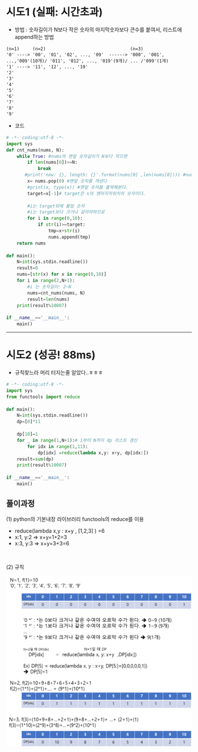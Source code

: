 # 시도1 (실패: 시간초과)
- 방법 : 숫자길이가 N보다 작은 숫자의 마지막숫자보다 큰수를 붙여서, 리스트에 append하는 방법
```
(n=1)     (n=2)                                (n=3) 
'0' ----> '00', '01', '02', ..., '09'  ------> '000', '001', ...,'009'(10개)/ '011', '012', ..., '019'(9개)/ ... /'099'(1개)
'1' ----> '11', '12', ..., '19'
'2'
'3'
'4'
'5'
'6'
'7'
'8'
'9'
```

- 코드
```python
# -*- coding:utf-8 -*-
import sys
def cnt_nums(nums, N):
    while True: #nums의 맨앞 숫자길이가 N보다 작으면
        if len(nums[0])>=N:
            break
       #print('now: {}, length: {}'.format(nums[0] ,len(nums[0]))) #nums[0]의 길이를 출력
        x= nums.pop(0) #맨앞 숫자를 꺼낸다
        #print(x, type(x)) #맨앞 숫자를 출력해본다.
        target=x[-1]# target은 x의 맨마지막위치의 숫자이다.

        #i는 target뒤에 붙일 숫자
        #i는 target보다 크거나 같아야하므로
        for i in range(0,10):
            if str(i)>=target:
                tmp=x+str(i)
                nums.append(tmp)
    return nums
            
def main():
    N=int(sys.stdin.readline())
    result=0
    nums=[str(x) for x in range(0,10)]
    for i in range(2,N+1):
        #i 는 숫자길이: 2~N
        nums=cnt_nums(nums, N)
        result=len(nums)
    print(result%10007)
    
if __name__=='__main__':
    main()

```

<hr>

# 시도2 (성공! 88ms)
- 규칙찾느라 머리 터지는줄 알았다..ㅎㅎㅎ

```python
# -*- coding:utf-8 -*-
import sys
from functools import reduce

def main():
    N=int(sys.stdin.readline())
    dp=[0]*11

    dp[10]=1
    for _ in range(1,N+1):# 1부터 N까지 dp 리스트 갱신
        for idx in range(1,11):
            dp[idx] =reduce(lambda x,y: x+y, dp[idx:])
    result=sum(dp)
    print(result%10007)
    
if __name__=='__main__':
    main()

```

## 풀이과정

(1) python의 기본내장 라이브러리 functools의 reduce를 이용
- reduce(lambda x,y : x+y , [1,2,3] ) =6
- x:1, y:2 => x+y=1+2=3
- x:3, y:3 => x+y=3+3=6

<br>

(2) 규칙

![ex_screenshot](./오르막수_풀이.png)

